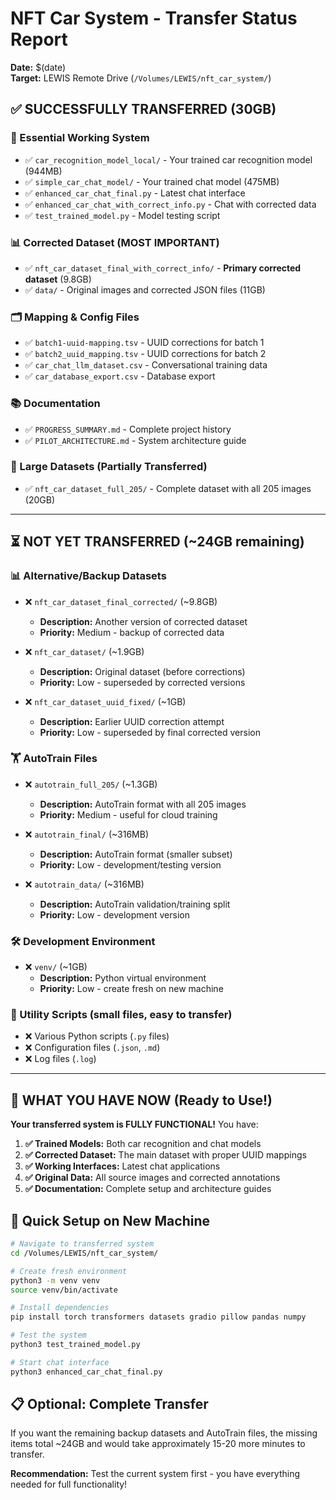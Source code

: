 # NFT Car System - Transfer Status Report
**Date:** $(date)  
**Target:** LEWIS Remote Drive (`/Volumes/LEWIS/nft_car_system/`)

## ✅ SUCCESSFULLY TRANSFERRED (30GB)

### 🤖 Essential Working System
- ✅ `car_recognition_model_local/` - Your trained car recognition model (944MB)
- ✅ `simple_car_chat_model/` - Your trained chat model (475MB)
- ✅ `enhanced_car_chat_final.py` - Latest chat interface
- ✅ `enhanced_car_chat_with_correct_info.py` - Chat with corrected data
- ✅ `test_trained_model.py` - Model testing script

### 📊 Corrected Dataset (MOST IMPORTANT)
- ✅ `nft_car_dataset_final_with_correct_info/` - **Primary corrected dataset** (9.8GB)
- ✅ `data/` - Original images and corrected JSON files (11GB)

### 🗂️ Mapping & Config Files
- ✅ `batch1-uuid-mapping.tsv` - UUID corrections for batch 1
- ✅ `batch2_uuid_mapping.tsv` - UUID corrections for batch 2  
- ✅ `car_chat_llm_dataset.csv` - Conversational training data
- ✅ `car_database_export.csv` - Database export

### 📚 Documentation
- ✅ `PROGRESS_SUMMARY.md` - Complete project history
- ✅ `PILOT_ARCHITECTURE.md` - System architecture guide

### 🔄 Large Datasets (Partially Transferred)
- ✅ `nft_car_dataset_full_205/` - Complete dataset with all 205 images (20GB)

---

## ⏳ NOT YET TRANSFERRED (~24GB remaining)

### 📊 Alternative/Backup Datasets
- ❌ `nft_car_dataset_final_corrected/` (~9.8GB)
  - **Description:** Another version of corrected dataset
  - **Priority:** Medium - backup of corrected data
  
- ❌ `nft_car_dataset/` (~1.9GB) 
  - **Description:** Original dataset (before corrections)
  - **Priority:** Low - superseded by corrected versions

- ❌ `nft_car_dataset_uuid_fixed/` (~1GB)
  - **Description:** Earlier UUID correction attempt
  - **Priority:** Low - superseded by final corrected version

### 🏋️ AutoTrain Files
- ❌ `autotrain_full_205/` (~1.3GB)
  - **Description:** AutoTrain format with all 205 images
  - **Priority:** Medium - useful for cloud training

- ❌ `autotrain_final/` (~316MB)
  - **Description:** AutoTrain format (smaller subset)
  - **Priority:** Low - development/testing version

- ❌ `autotrain_data/` (~316MB)
  - **Description:** AutoTrain validation/training split
  - **Priority:** Low - development version

### 🛠️ Development Environment
- ❌ `venv/` (~1GB)
  - **Description:** Python virtual environment
  - **Priority:** Low - create fresh on new machine

### 🔧 Utility Scripts (small files, easy to transfer)
- ❌ Various Python scripts (`.py` files)
- ❌ Configuration files (`.json`, `.md`)
- ❌ Log files (`.log`)

---

## 🎯 WHAT YOU HAVE NOW (Ready to Use!)

**Your transferred system is FULLY FUNCTIONAL!** You have:

1. **✅ Trained Models:** Both car recognition and chat models
2. **✅ Corrected Dataset:** The main dataset with proper UUID mappings  
3. **✅ Working Interfaces:** Latest chat applications
4. **✅ Original Data:** All source images and corrected annotations
5. **✅ Documentation:** Complete setup and architecture guides

## 🚀 Quick Setup on New Machine

```bash
# Navigate to transferred system
cd /Volumes/LEWIS/nft_car_system/

# Create fresh environment
python3 -m venv venv
source venv/bin/activate

# Install dependencies
pip install torch transformers datasets gradio pillow pandas numpy

# Test the system
python3 test_trained_model.py

# Start chat interface  
python3 enhanced_car_chat_final.py
```

## 📋 Optional: Complete Transfer

If you want the remaining backup datasets and AutoTrain files, the missing items total ~24GB and would take approximately 15-20 more minutes to transfer.

**Recommendation:** Test the current system first - you have everything needed for full functionality!
